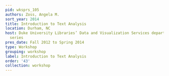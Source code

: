 ```yaml
---
pid: wksprs_105
authors: Zoss, Angela M.
sort_year: 2014
title: Introduction to Text Analysis
location: Durham, NC
host: Duke University Libraries’ Data and Visualization Services department workshop
  series
pres_date: Fall 2012 to Spring 2014
type: Workshop
grouping: workshop
label: Introduction to Text Analysis
order: '43'
collection: workshop
---
```

